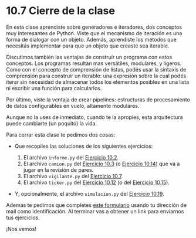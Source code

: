 # 10.7 Cierre de la clase

En esta clase aprendiste sobre generadores e iteradores, dos conceptos muy interesantes de Python. Viste que el mecanismo de iteración es una forma de dialogar con un objeto. Además, aprendiste los métodos que necesitás implementar para que un objeto que creaste sea iterable. 

Discutimos también las ventajas de construír un programa con estos conceptos. Los programas resultan mas versátiles, modulares, y ligeros. Como con el concepto de comprensión de listas, podés usar la sintaxis de comprensión para construír un iterable: una expresión sobre la cual podés iterar sin necesidad de almacenar todos los elementos posibles en una lista ni escribir una función para calcularlos.

Por último, viste la ventaja de crear pipelines: estructuras de procesamiento de datos configurables en vuelo, altamente modulares.  

Aunque no la uses de inmediato, cuando te la apropies, esta arquitectura puede cambiarte (un poquito) la vida.

Para cerrar esta clase te pedimos dos cosas:

* Que recopiles las soluciones de los siguientes ejercicios:
    1. El archivo `informe.py` del [Ejercicio 10.2](../10_Generadores_e_Iteradores/02_protocolo_Iteracion.md#ejercicio-102-iteracion-sobre-objetos).
    2. El archivo `camion.py` del [Ejercicio 10.3](../10_Generadores_e_Iteradores/02_protocolo_Iteracion.md#ejercicio-103-un-iterador-adecuado) (o [Ejercicio 10.14](../10_Generadores_e_Iteradores/05_Mas_generadores.md#ejercicio-1014-expresiones-generadoras-como-argumentos-en-funciones)) que va a jugar en la revisión de pares.
    3. El archivo `vigilante.py` del [Ejercicio 10.7](../10_Generadores_e_Iteradores/03_iteracion_a_medida.md#ejercicio-107-cambios-de-precio-de-un-camion).
    4. El archivo `ticker.py` del [Ejercicio 10.12](../10_Generadores_e_Iteradores/04_Producers_consumers.md#ejercicio-1012-el-pipeline-ensamblado) (o del [Ejercicio 10.15](../10_Generadores_e_Iteradores/05_Mas_generadores.md#ejercicio-1015-codigo-simple)).

* Y, opcionalmente, el archivo `simulacion.py` del [Ejercicio 10.19](../10_Generadores_e_Iteradores/06_PredadorPresa.md#ejercicio-1019-alcanzando-la-madurez).

Además te pedimos  que completes [este formulario](https://docs.google.com/forms/d/1PO6LXOUZrqzsOyHmNtf8qrXRqSFaJiEHYcdRjv4I024) usando tu dirección de mail como identificación.  Al terminar vas a obtener un link para enviarnos tus ejercicios. 

¡Nos vemos!


